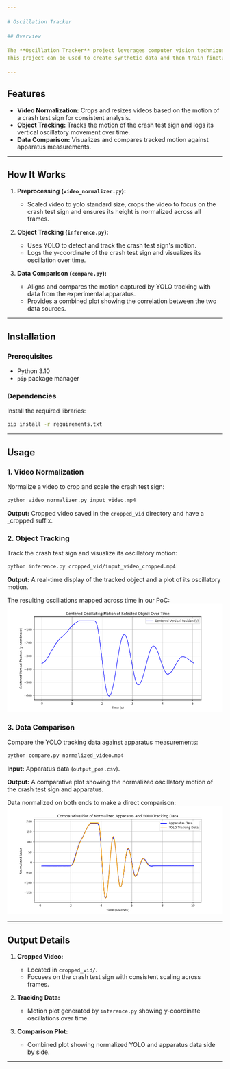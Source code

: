 ```yaml
---

# Oscillation Tracker

## Overview

The **Oscillation Tracker** project leverages computer vision techniques to analyze oscillatory motion captured in videos. It uses a fine-tuned YOLO model to track a crash test sign and compares the extracted motion data with experimental apparatus measurements.
This project can be used to create synthetic data and then train finetune yolo to recognize any relatively simple objects. Just put raw images in the backgrounds dir and start the scripts one by one.

---
```


## Features

- **Video Normalization:** Crops and resizes videos based on the motion of a crash test sign for consistent analysis.
- **Object Tracking:** Tracks the motion of the crash test sign and logs its vertical oscillatory movement over time.
- **Data Comparison:** Visualizes and compares tracked motion against apparatus measurements.

---

## How It Works

1. **Preprocessing (`video_normalizer.py`):**
   - Scaled video to yolo standard size, crops the video to focus on the crash test sign and ensures its height is normalized across all frames.

2. **Object Tracking (`inference.py`):**
   - Uses YOLO to detect and track the crash test sign's motion.
   - Logs the y-coordinate of the crash test sign and visualizes its oscillation over time.

3. **Data Comparison (`compare.py`):**
   - Aligns and compares the motion captured by YOLO tracking with data from the experimental apparatus.
   - Provides a combined plot showing the correlation between the two data sources.

---

## Installation

### Prerequisites
- Python 3.10
- `pip` package manager

### Dependencies
Install the required libraries:
```bash
pip install -r requirements.txt
```

---

## Usage

### 1. Video Normalization
Normalize a video to crop and scale the crash test sign:
```bash
python video_normalizer.py input_video.mp4
```
**Output:** Cropped video saved in the `cropped_vid` directory and have a _cropped suffix.

### 2. Object Tracking
Track the crash test sign and visualize its oscillatory motion:
```bash
python inference.py cropped_vid/input_video_cropped.mp4
```
**Output:** A real-time display of the tracked object and a plot of its oscillatory motion.

The resulting oscillations mapped across time in our PoC:
![Inference Output Placeholder](results/inference.png)

### 3. Data Comparison
Compare the YOLO tracking data against apparatus measurements:
```bash
python compare.py normalized_video.mp4
```
**Input:** Apparatus data (`output_pos.csv`).

**Output:** A comparative plot showing the normalized oscillatory motion of the crash test sign and apparatus.

Data normalized on both ends to make a direct comparison:
![Comparison Output Placeholder](results/comparison.png)

---

## Output Details

1. **Cropped Video:**
   - Located in `cropped_vid/`.
   - Focuses on the crash test sign with consistent scaling across frames.

2. **Tracking Data:**
   - Motion plot generated by `inference.py` showing y-coordinate oscillations over time.

3. **Comparison Plot:**
   - Combined plot showing normalized YOLO and apparatus data side by side.

---
